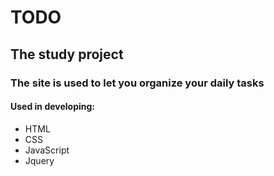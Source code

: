# TODO

## The study project 
### The site is used to let you organize your daily tasks

#### Used in developing:
* HTML
* CSS
* JavaScript
* Jquery
